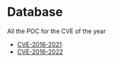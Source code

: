 # Database

All the POC for the CVE of the year


* [CVE-2016-2021](https://zeste.alice-snow.ru/2016/database/cve-2016-2021)
* [CVE-2016-2022](https://zeste.alice-snow.ru/2016/database/cve-2016-2022)